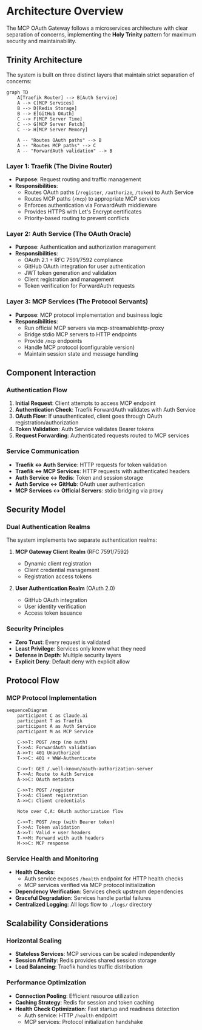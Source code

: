# Architecture Overview

The MCP OAuth Gateway follows a microservices architecture with clear separation of concerns, implementing the **Holy Trinity** pattern for maximum security and maintainability.

## Trinity Architecture

The system is built on three distinct layers that maintain strict separation of concerns:

```{mermaid}
graph TD
    A[Traefik Router] --> B[Auth Service]
    A --> C[MCP Services]
    B --> D[Redis Storage]
    B --> E[GitHub OAuth]
    C --> F[MCP Server Time]
    C --> G[MCP Server Fetch]
    C --> H[MCP Server Memory]
    
    A -- "Routes OAuth paths" --> B
    A -- "Routes MCP paths" --> C
    A -- "ForwardAuth validation" --> B
```

### Layer 1: Traefik (The Divine Router)
- **Purpose**: Request routing and traffic management
- **Responsibilities**:
  - Routes OAuth paths (`/register`, `/authorize`, `/token`) to Auth Service
  - Routes MCP paths (`/mcp`) to appropriate MCP services
  - Enforces authentication via ForwardAuth middleware
  - Provides HTTPS with Let's Encrypt certificates
  - Priority-based routing to prevent conflicts

### Layer 2: Auth Service (The OAuth Oracle)
- **Purpose**: Authentication and authorization management
- **Responsibilities**:
  - OAuth 2.1 + RFC 7591/7592 compliance
  - GitHub OAuth integration for user authentication
  - JWT token generation and validation
  - Client registration and management
  - Token verification for ForwardAuth requests

### Layer 3: MCP Services (The Protocol Servants)
- **Purpose**: MCP protocol implementation and business logic
- **Responsibilities**:
  - Run official MCP servers via mcp-streamablehttp-proxy
  - Bridge stdio MCP servers to HTTP endpoints
  - Provide `/mcp` endpoints
  - Handle MCP protocol (configurable version)
  - Maintain session state and message handling

## Component Interaction

### Authentication Flow
1. **Initial Request**: Client attempts to access MCP endpoint
2. **Authentication Check**: Traefik ForwardAuth validates with Auth Service
3. **OAuth Flow**: If unauthenticated, client goes through OAuth registration/authorization
4. **Token Validation**: Auth Service validates Bearer tokens
5. **Request Forwarding**: Authenticated requests routed to MCP services

### Service Communication
- **Traefik ↔ Auth Service**: HTTP requests for token validation
- **Traefik ↔ MCP Services**: HTTP requests with authenticated headers
- **Auth Service ↔ Redis**: Token and session storage
- **Auth Service ↔ GitHub**: OAuth user authentication
- **MCP Services ↔ Official Servers**: stdio bridging via proxy

## Security Model

### Dual Authentication Realms
The system implements two separate authentication realms:

1. **MCP Gateway Client Realm** (RFC 7591/7592)
   - Dynamic client registration
   - Client credential management
   - Registration access tokens

2. **User Authentication Realm** (OAuth 2.0)
   - GitHub OAuth integration
   - User identity verification
   - Access token issuance

### Security Principles
- **Zero Trust**: Every request is validated
- **Least Privilege**: Services only know what they need
- **Defense in Depth**: Multiple security layers
- **Explicit Deny**: Default deny with explicit allow

## Protocol Flow

### MCP Protocol Implementation
```{mermaid}
sequenceDiagram
    participant C as Claude.ai
    participant T as Traefik
    participant A as Auth Service
    participant M as MCP Service
    
    C->>T: POST /mcp (no auth)
    T->>A: ForwardAuth validation
    A->>T: 401 Unauthorized
    T->>C: 401 + WWW-Authenticate
    
    C->>T: GET /.well-known/oauth-authorization-server
    T->>A: Route to Auth Service
    A->>C: OAuth metadata
    
    C->>T: POST /register
    T->>A: Client registration
    A->>C: Client credentials
    
    Note over C,A: OAuth authorization flow
    
    C->>T: POST /mcp (with Bearer token)
    T->>A: Token validation
    A->>T: Valid + user headers
    T->>M: Forward with auth headers
    M->>C: MCP response
```

### Service Health and Monitoring
- **Health Checks**: 
  - Auth service exposes `/health` endpoint for HTTP health checks
  - MCP services verified via MCP protocol initialization
- **Dependency Verification**: Services check upstream dependencies
- **Graceful Degradation**: Services handle partial failures
- **Centralized Logging**: All logs flow to `./logs/` directory

## Scalability Considerations

### Horizontal Scaling
- **Stateless Services**: MCP services can be scaled independently
- **Session Affinity**: Redis provides shared session storage
- **Load Balancing**: Traefik handles traffic distribution

### Performance Optimization
- **Connection Pooling**: Efficient resource utilization
- **Caching Strategy**: Redis for session and token caching
- **Health Check Optimization**: Fast startup and readiness detection
  - Auth service: HTTP `/health` endpoint
  - MCP services: Protocol initialization handshake